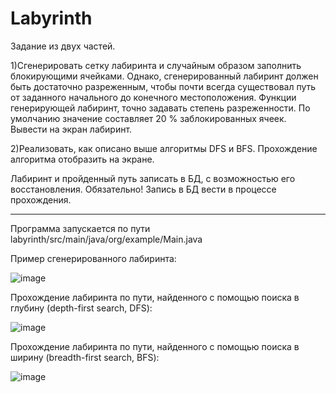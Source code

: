 # Labyrinth
Задание из двух частей.

1)Сгенерировать сетку лабиринта и случайным образом
заполнить блокирующими ячейками. Однако,
сгенерированный лабиринт должен быть достаточно
разреженным, чтобы почти всегда существовал путь от
заданного начального до конечного местоположения.
Функции генерирующей лабиринт, точно задавать степень
разреженности. По умолчанию значение составляет 20 %
заблокированных ячеек.
Вывести на экран лабиринт.

2)Реализовать, как описано выше алгоритмы DFS и BFS.
Прохождение алгоритма отобразить на экране.

Лабиринт и пройденный путь записать в БД, с
возможностью его восстановления. Обязательно! Запись в
БД вести в процессе прохождения.

___________________________________________________________________________________

Программа запускается по пути labyrinth/src/main/java/org/example/Main.java

Пример сгенерированного лабиринта:

![image](https://github.com/MonoMother/Labyrinth/assets/92880982/94c3c551-9e6a-45b6-ae62-fdb421e68a83)

Прохождение лабиринта по пути, найденного с помощью поиска в глубину  (depth-first search, DFS): 

![image](https://github.com/MonoMother/Labyrinth/assets/92880982/087dc995-bdb2-4305-bf67-e03e7e5ae44e)

Прохождение лабиринта по пути, найденного с помощью поиска в ширину  (breadth-first search, BFS): 

![image](https://github.com/MonoMother/Labyrinth/assets/92880982/182112d6-085a-4619-b9eb-fc75423c3e27)


